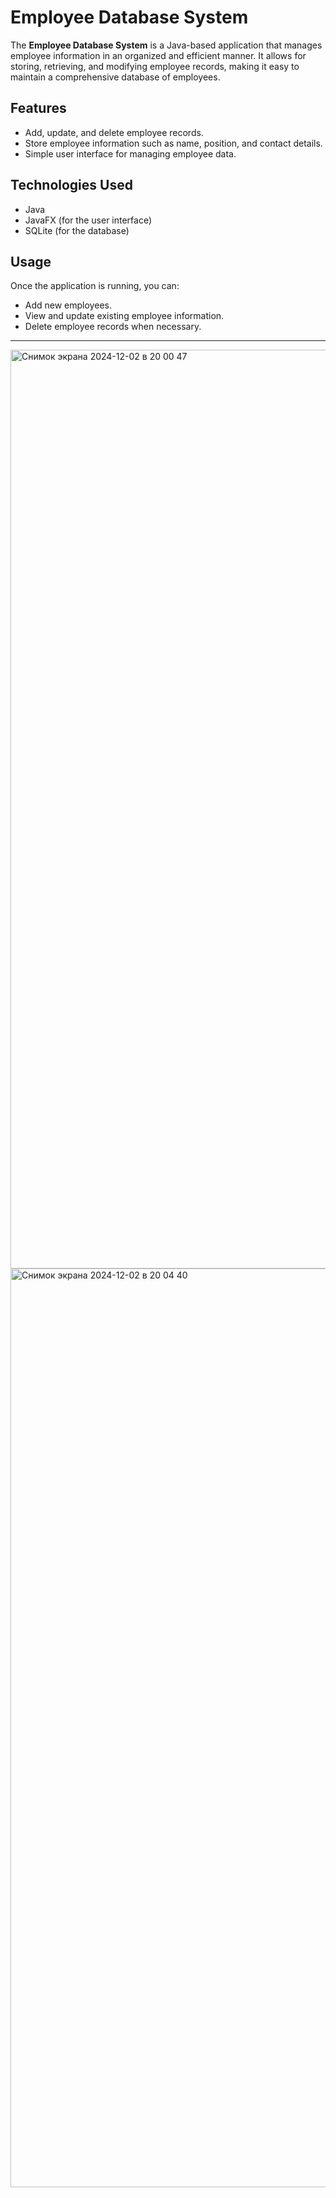 # Employee Database System

The **Employee Database System** is a Java-based application that manages employee information in an organized and efficient manner. It allows for storing, retrieving, and modifying employee records, making it easy to maintain a comprehensive database of employees.

## Features

- Add, update, and delete employee records.
- Store employee information such as name, position, and contact details.
- Simple user interface for managing employee data.

## Technologies Used

- Java
- JavaFX (for the user interface)
- SQLite (for the database)


## Usage

Once the application is running, you can:
- Add new employees.
- View and update existing employee information.
- Delete employee records when necessary.


---
<img width="1470" alt="Снимок экрана 2024-12-02 в 20 00 47" src="https://github.com/user-attachments/assets/f7d42c0a-9377-4ba4-b4bb-ef6d26a1dcb9">




<img width="1470" alt="Снимок экрана 2024-12-02 в 20 04 40" src="https://github.com/user-attachments/assets/fec8bf26-8c4f-454f-b2fa-19d037cab45a">


